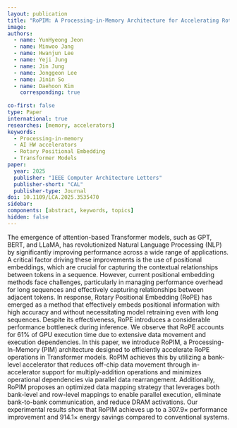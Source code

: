 ```yaml
---
layout: publication
title: "RoPIM: A Processing-in-Memory Architecture for Accelerating Rotary Positional Embedding in Transformer Models"
image:
authors:
  - name: YunHyeong Jeon
  - name: Minwoo Jang
  - name: Hwanjun Lee
  - name: Yeji Jung
  - name: Jin Jung
  - name: Jonggeon Lee
  - name: Jinin So
  - name: Daehoon Kim
    corresponding: true
    
co-first: false
type: Paper
international: true
researches: [memory, accelerators]
keywords:
  - Processing-in-memory
  - AI HW accelerators
  - Rotary Positional Embedding
  - Transformer Models
paper:
  year: 2025
  publisher: "IEEE Computer Architecture Letters"
  publisher-short: "CAL"
  publisher-type: Journal
doi: 10.1109/LCA.2025.3535470
sidebar:
components: [abstract, keywords, topics]
hidden: false
---
```


The emergence of attention-based Transformer models, such as GPT, BERT, and LLaMA, has revolutionized Natural Language Processing (NLP) by significantly improving performance across a wide range of applications. A critical factor driving these improvements is the use of positional embeddings, which are crucial for capturing the contextual relationships between tokens in a sequence. However, current positional embedding methods face challenges, particularly in managing performance overhead for long sequences and effectively capturing relationships between adjacent tokens. In response, Rotary Positional Embedding (RoPE) has emerged as a method that effectively embeds positional information with high accuracy and without necessitating model retraining even with long sequences. Despite its effectiveness, RoPE introduces a considerable performance bottleneck during inference. We observe that RoPE accounts for 61% of GPU execution time due to extensive data movement and execution dependencies. In this paper, we introduce RoPIM, a Processing-In-Memory (PIM) architecture designed to efficiently accelerate RoPE operations in Transformer models. RoPIM achieves this by utilizing a bank-level accelerator that reduces off-chip data movement through in-accelerator support for multiply-addition operations and minimizes operational dependencies via parallel data rearrangement. Additionally, RoPIM proposes an optimized data mapping strategy that leverages both bank-level and row-level mappings to enable parallel execution, eliminate bank-to-bank communication, and reduce DRAM activations. Our experimental results show that RoPIM achieves up to a 307.9× performance improvement and 914.1× energy savings compared to conventional systems.
